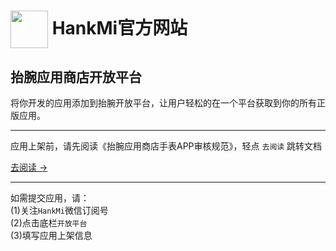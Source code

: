 # [<img src="https://www.hankmi.com/favicon.ico" width="60" height="60" align="center" />](https://www.hankmi.com) HankMi官方网站
## 抬腕应用商店开放平台
将你开发的应用添加到抬腕开放平台，让用户轻松的在一个平台获取到你的所有正版应用。  
  
***
  
应用上架前，请先阅读《抬腕应用商店手表APP审核规范》，轻点 `去阅读` 跳转文档  
  
[去阅读 →](https://www.hankmi.com/support/appstoredistribute)

***

如需提交应用，请：  
(1)关注`HankMi`微信订阅号  
(2)点击底栏`开放平台`  
(3)填写应用上架信息
